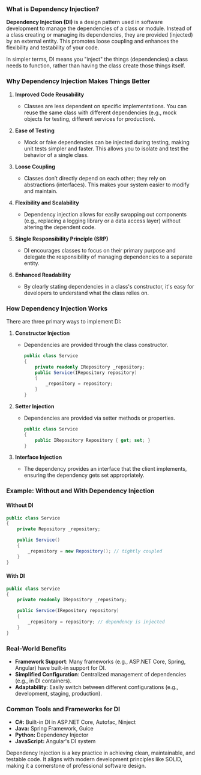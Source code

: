 ### What is Dependency Injection?

**Dependency Injection (DI)** is a design pattern used in software development to manage the dependencies of a class or module. Instead of a class creating or managing its dependencies, they are provided (injected) by an external entity. This promotes loose coupling and enhances the flexibility and testability of your code.

In simpler terms, DI means you "inject" the things (dependencies) a class needs to function, rather than having the class create those things itself.

### Why Dependency Injection Makes Things Better

1. **Improved Code Reusability**  
   - Classes are less dependent on specific implementations. You can reuse the same class with different dependencies (e.g., mock objects for testing, different services for production).

2. **Ease of Testing**  
   - Mock or fake dependencies can be injected during testing, making unit tests simpler and faster. This allows you to isolate and test the behavior of a single class.

3. **Loose Coupling**  
   - Classes don’t directly depend on each other; they rely on abstractions (interfaces). This makes your system easier to modify and maintain.

4. **Flexibility and Scalability**  
   - Dependency injection allows for easily swapping out components (e.g., replacing a logging library or a data access layer) without altering the dependent code.

5. **Single Responsibility Principle (SRP)**  
   - DI encourages classes to focus on their primary purpose and delegate the responsibility of managing dependencies to a separate entity.

6. **Enhanced Readability**  
   - By clearly stating dependencies in a class's constructor, it's easy for developers to understand what the class relies on.

### How Dependency Injection Works

There are three primary ways to implement DI:

1. **Constructor Injection**  
   - Dependencies are provided through the class constructor.
     ```csharp
     public class Service
     {
         private readonly IRepository _repository;
         public Service(IRepository repository)
         {
             _repository = repository;
         }
     }
     ```

2. **Setter Injection**  
   - Dependencies are provided via setter methods or properties.
     ```csharp
     public class Service
     {
         public IRepository Repository { get; set; }
     }
     ```

3. **Interface Injection**  
   - The dependency provides an interface that the client implements, ensuring the dependency gets set appropriately.

### Example: Without and With Dependency Injection

#### Without DI
```csharp
public class Service
{
    private Repository _repository;

    public Service()
    {
        _repository = new Repository(); // tightly coupled
    }
}
```

#### With DI
```csharp
public class Service
{
    private readonly IRepository _repository;

    public Service(IRepository repository)
    {
        _repository = repository; // dependency is injected
    }
}
```

### Real-World Benefits

- **Framework Support**: Many frameworks (e.g., ASP.NET Core, Spring, Angular) have built-in support for DI.
- **Simplified Configuration**: Centralized management of dependencies (e.g., in DI containers).
- **Adaptability**: Easily switch between different configurations (e.g., development, staging, production).

### Common Tools and Frameworks for DI
- **C#:** Built-in DI in ASP.NET Core, Autofac, Ninject
- **Java:** Spring Framework, Guice
- **Python:** Dependency Injector
- **JavaScript:** Angular's DI system

Dependency Injection is a key practice in achieving clean, maintainable, and testable code. It aligns with modern development principles like SOLID, making it a cornerstone of professional software design.